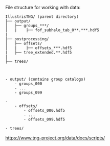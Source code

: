 File structure for working with data:

```
IllustrisTNG/ (parent directory)
├── output/
│   ├── groups_***/
│   |    ├── fof_subhalo_tab_0**.***.hdf5
|
├── postprocessing/
│   ├── offsets/
│   |    ├── offsets_***.hdf5
|   ├── tree_extended.**.hdf5
|
├── trees/



- output/ (contains group catalogs)
    - groups_000
    - ...
    - groups_099
 
- 
    - offsets/
        - offsets_000.hdf5
        - ...
        - offsets_099.hdf5

- trees/
```


https://www.tng-project.org/data/docs/scripts/